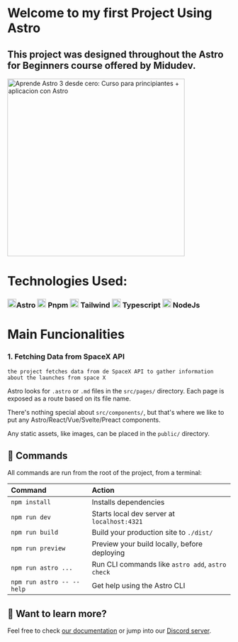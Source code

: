 # Welcome to my first Project Using Astro
## This project was designed throughout the Astro for Beginners course offered by Midudev.

<p align="left">
  <a href="https://www.youtube.com/watch?v=RB5tR_nqUEw">
    <img src="https://i.ytimg.com/vi/RB5tR_nqUEw/maxresdefault.jpg" alt="Aprende Astro 3 desde cero: Curso para principiantes + aplicacion con Astro" width="400"/>
  </a>
</p>



# Technologies Used:
###  <img src="https://www.svgrepo.com/show/373446/astro.svg" width="20" height="20">Astro  <img src="../ASTRO-LEARNING/src/utils/icons/light-pnpm-svgrepo-com.svg" width="20" height="20"> Pnpm  <img src="../ASTRO-LEARNING/src/utils/icons/tailwind-svgrepo-com.svg" width="20" height="20">  Tailwind <img src="../ASTRO-LEARNING/src/utils/icons/typescript-logo-svgrepo-com.svg" width="20" height="20"> Typescript <img src="../ASTRO-LEARNING/src/utils/icons/nodejs-icon-svgrepo-com.svg" width="20" height="20"> NodeJs


# Main Funcionalities
### 1. Fetching Data from SpaceX API


```text
the project fetches data from de SpaceX API to gather information about the launches from space X 
```

Astro looks for `.astro` or `.md` files in the `src/pages/` directory. Each page is exposed as a route based on its file name.

There's nothing special about `src/components/`, but that's where we like to put any Astro/React/Vue/Svelte/Preact components.

Any static assets, like images, can be placed in the `public/` directory.

## 🧞 Commands

All commands are run from the root of the project, from a terminal:

| Command                   | Action                                           |
| :------------------------ | :----------------------------------------------- |
| `npm install`             | Installs dependencies                            |
| `npm run dev`             | Starts local dev server at `localhost:4321`      |
| `npm run build`           | Build your production site to `./dist/`          |
| `npm run preview`         | Preview your build locally, before deploying     |
| `npm run astro ...`       | Run CLI commands like `astro add`, `astro check` |
| `npm run astro -- --help` | Get help using the Astro CLI                     |

## 👀 Want to learn more?

Feel free to check [our documentation](https://docs.astro.build) or jump into our [Discord server](https://astro.build/chat).

